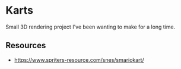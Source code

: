 # Karts

Small 3D rendering project I've been wanting to make for a long time.

## Resources

- https://www.spriters-resource.com/snes/smariokart/